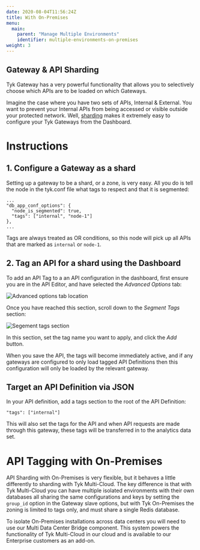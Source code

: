 ```yaml
---
date: 2020-08-04T11:56:24Z
title: With On-Premises
menu: 
  main:
    parent: "Manage Multiple Environments"
    identifier: multiple-environments-on-premises
weight: 3
---
```


## Gateway & API Sharding
Tyk Gateway has a very powerful functionality that allows you to selectively choose which APIs are to be loaded on which Gateways.

Imagine the case where you have two sets of APIs, Internal & External.  You want to prevent your Internal APIs from being accessed or visible outside your protected network.  Well, [sharding](/docs/advanced-configuration/manage-multiple-environments/#api-sharding) makes it extremely easy to configure your Tyk Gateways from the Dashboard.

# Instructions

## 1. Configure a Gateway as a shard

Setting up a gateway to be a shard, or a zone, is very easy. All you do is tell the node in the tyk.conf file what tags to respect and that it is segmented:

```{.copyWrapper}
...
"db_app_conf_options": {
  "node_is_segmented": true,
  "tags": ["internal", "node-1"]
},
...
```

Tags are always treated as OR conditions, so this node will pick up all APIs that are marked as `internal` or `node-1`.

## 2. Tag an API for a shard using the Dashboard

To add an API Tag to a an API configuration in the dashboard, first ensure you are in the API Editor, and have selected the *Advanced Options* tab:

![Advanced options tab location](/docs/img/2.10/advanced_options_designer.png)

Once you have reached this section, scroll down to the *Segment Tags* section:

![Segement tags section](/docs/img/2.10/segment_tags.png)

In this section, set the tag name you want to apply, and click the *Add* button.

When you save the API, the tags will become immediately active, and if any gateways are configured to only load tagged API Definitions then this configuration will only be loaded by the relevant gateway.

## Target an API Definition via JSON

In your API definition, add a tags section to the root of the API Definition:

```{.copyWrapper}
"tags": ["internal"]
```

This will also set the tags for the API and when API requests are made through this gateway, these tags will be transferred in to the analytics data set.

# API Tagging with On-Premises

API Sharding with On-Premises is very flexible, but it behaves a little differently to sharding with Tyk Multi-Cloud. The key difference is that with Tyk Multi-Cloud you can have multiple isolated environments with their own databases all sharing the same configurations and keys by setting the `group_id` option in the Gateway slave options, but with Tyk On-Premises the zoning is limited to tags only, and must share a single Redis database.

To isolate On-Premises installations across data centers you will need to use our Multi Data Center Bridge component. This system powers the functionality of Tyk Multi-Cloud in our cloud and is available to our Enterprise customers as an add-on.
